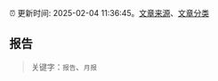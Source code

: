 :alarm_clock: 更新时间: 2025-02-04 11:36:45。[文章来源](/README.md)、[文章分类](/TAGS.md)

## 报告


> 关键字：`报告`、`月报`




